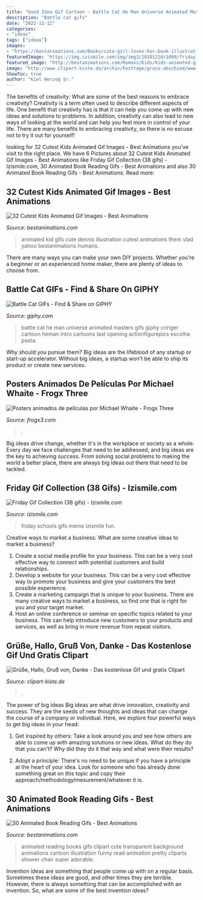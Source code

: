 ```yaml
---
title: "Good Idea Gif Cartoon - Battle Cat He Man Universe Animated Masters Gifs Giphy Cringer Cartoon Heman Intro Cartoons Last Opening Actionfigurepics Escolha Pasta"
description: "Battle cat gifs"
date: "2022-11-12"
categories:
- "ideas"
tags: ["ideas"]
images:
- "https://bestanimations.com/Books/cute-girl-loves-her-book-illustration-art-animated-gif.gif"
featuredImage: "https://img.izismile.com/img/img3/20101210/1000/friday_gif_collection_31.gif"
featured_image: "http://bestanimations.com/Humans/Kids/kids-animated-gif-4.gif"
image: "http://www.clipart-kiste.de/archiv/Festtage/gruss-abschied/www-clipart-kiste-de_bye252525.gif"
ShowToc: true
author: "Kiel Herzog Sr."
---
```



The benefits of creativity: What are some of the best reasons to embrace creativity?
Creativity is a term often used to describe different aspects of life. One benefit that creativity has is that it can help you come up with new ideas and solutions to problems. In addition, creativity can also lead to new ways of looking at the world and can help you feel more in control of your life. There are many benefits to embracing creativity, so there is no excuse not to try it out for yourself!

	

		
looking for 32 Cutest Kids Animated Gif Images - Best Animations you've visit to the right place. We have 6 Pictures about 32 Cutest Kids Animated Gif Images - Best Animations like Friday Gif Collection (38 gifs) - Izismile.com, 30 Animated Book Reading Gifs - Best Animations and also 30 Animated Book Reading Gifs - Best Animations. Read more:
		
    
## 32 Cutest Kids Animated Gif Images - Best Animations

<img loading=lazy src="http://bestanimations.com/Humans/Kids/kids-animated-gif-4.gif" onerror="this.onerror=null;this.src='https://tse3.mm.bing.net/th?id=OIP.MQzcI21YG-oC8EzVC6kbYQHaD5&amp;pid=15.1';" alt="32 Cutest Kids Animated Gif Images - Best Animations">

_Source: bestanimations.com_

>animated kid gifs cute dennis illustration cutest animations them vlad yahoo bestanimations humans. 

	

There are many ways you can make your own DIY projects. Whether you're a beginner or an experienced home maker, there are plenty of ideas to choose from.

    
## Battle Cat GIFs - Find &amp; Share On GIPHY

<img loading=lazy src="https://media.giphy.com/media/pJdOXTmjLYwwg/giphy.gif" onerror="this.onerror=null;this.src='https://tse1.mm.bing.net/th?id=OIP.-ZfFOfAWk4fASMspuvGa4QAAAA&amp;pid=15.1';" alt="Battle Cat GIFs - Find &amp; Share on GIPHY">

_Source: giphy.com_

>battle cat he man universe animated masters gifs giphy cringer cartoon heman intro cartoons last opening actionfigurepics escolha pasta. 

	

Why should you pursue them?
Big ideas are the lifeblood of any startup or start-up accelerator. Without big ideas, a startup won't be able to ship its product or create new services.

    
## Posters Animados De Películas Por Michael Whaite - Frogx Three

<img loading=lazy src="https://www.frogx3.com/wp-content/uploads/2015/08/starwars-1439833605.gif" onerror="this.onerror=null;this.src='https://tse1.mm.bing.net/th?id=OIP.YeT4ugjneK-Zk7gb0B5DrAHaI0&amp;pid=15.1';" alt="Posters animados de películas por Michael Whaite - Frogx Three">

_Source: frogx3.com_

>. 

	

Big ideas drive change, whether it's in the workplace or society as a whole. Every day we face challenges that need to be addressed, and big ideas are the key to achieving success. From solving social problems to making the world a better place, there are always big ideas out there that need to be tackled.

    
## Friday Gif Collection (38 Gifs) - Izismile.com

<img loading=lazy src="https://img.izismile.com/img/img3/20101210/1000/friday_gif_collection_31.gif" onerror="this.onerror=null;this.src='https://tse3.mm.bing.net/th?id=OIP.C8K0NnJlO5Lp8Wx3CM1DxwHaFv&amp;pid=15.1';" alt="Friday Gif Collection (38 gifs) - Izismile.com">

_Source: izismile.com_

>friday schools gifs meme izismile fun. 

	

Creative ways to market a business: What are some creative ideas to market a business?
1. Create a social media profile for your business. This can be a very cost effective way to connect with potential customers and build relationships.
2. Develop a website for your business. This can be a very cost effective way to promote your business and give your customers the best possible experience.
3. Create a marketing campaign that is unique to your business. There are many creative ways to market a business, so find one that is right for you and your target market.
4. Host an online conference or seminar on specific topics related to your business. This can help introduce new customers to your products and services, as well as bring in more revenue from repeat visitors.

    
## Grüße, Hallo, Gruß Von, Danke - Das Kostenlose Gif Und Gratis Clipart

<img loading=lazy src="http://www.clipart-kiste.de/archiv/Festtage/gruss-abschied/www-clipart-kiste-de_bye252525.gif" onerror="this.onerror=null;this.src='https://tse4.mm.bing.net/th?id=OIP.gS0Qsya2YbV8jJ2iMXrakQAAAA&amp;pid=15.1';" alt="Grüße, Hallo, Gruß von, Danke - Das kostenlose Gif und gratis Clipart">

_Source: clipart-kiste.de_

>. 

	

The power of big ideas
Big ideas are what drive innovation, creativity and success. They are the seeds of new thoughts and ideas that can change the course of a company or individual. Here, we explore four powerful ways to get big ideas in your head:
1. Get inspired by others: Take a look around you and see how others are able to come up with amazing solutions or new ideas. What do they do that you can't? Why did they do it that way and what were their results?

2. Adopt a principle: There's no need to be unique if you have a principle at the heart of your idea. Look for someone who has already done something great on this topic and copy their approach/methodology/mesurement/whatever it is.

    
## 30 Animated Book Reading Gifs - Best Animations

<img loading=lazy src="https://bestanimations.com/Books/cute-girl-loves-her-book-illustration-art-animated-gif.gif" onerror="this.onerror=null;this.src='https://tse2.mm.bing.net/th?id=OIP.I0EkztpC8iGE43cIb5zvYQAAAA&amp;pid=15.1';" alt="30 Animated Book Reading Gifs - Best Animations">

_Source: bestanimations.com_

>animated reading books gifs clipart cute transparent background animations cartoon illustration funny read animation pretty cliparts shower chair super adorable. 

	

Invention ideas are something that people come up with on a regular basis. Sometimes these ideas are good, and other times they are terrible. However, there is always something that can be accomplished with an invention. So, what are some of the best invention ideas?

